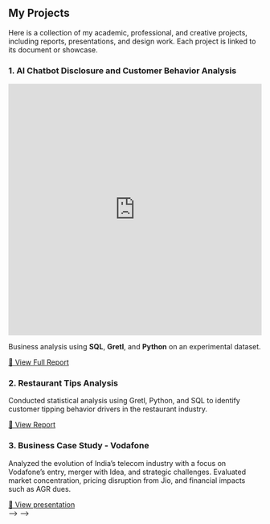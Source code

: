 
  <h2>My Projects</h2>
  <p>
    Here is a collection of my academic, professional, and creative projects, 
    including reports, presentations, and design work. Each project is linked 
    to its document or showcase.
  </p>

 <div class="project-card">
  <h3>1. AI Chatbot Disclosure and Customer Behavior Analysis</h3>
 <embed src="https://drive.google.com/file/d/1pMuQJvz8JNXRrVClzEXySzyNpG8HbE_R/view?usp=sharing" 
       type="application/pdf" 
       width="100%" height="500px" />
    <p>
        Business analysis using <b>SQL</b>, <b>Gretl</b>, and <b>Python</b> on an experimental dataset.
  </p>
  <a href="https://drive.google.com/file/d/1pMuQJvz8JNXRrVClzEXySzyNpG8HbE_R/view?usp=sharing" target="_blank">📄 View Full Report</a>
</div>


  <div class="project">
    <h3>2. Restaurant Tips Analysis</h3>
    <p>
      Conducted statistical analysis using Gretl, Python, and SQL to identify 
      customer tipping behavior drivers in the restaurant industry.  
    </p>
    <a href="/assets/reports/MS 419- Restaurant Tips Analysis Report.pdf" target="_blank">📄 View Report</a>
  </div>

  <div class="project">
    <h3>3. Business Case Study - Vodafone</h3>
    <p>
        Analyzed the evolution of India’s telecom industry with a focus on Vodafone’s entry, merger with Idea, and strategic challenges. Evaluated market concentration, pricing disruption from Jio, and financial impacts such as AGR dues.  
    </p>
    <a href="/assets/reports/Vodafone case study Group 9.pdf">📄 View presentation</a>
  </div>

  <!-- Project 4 -->
  <!-- <div class="project">
    <h3>Amalthea ’23 Design Portfolio</h3>
    <p>
      Coordinated a 25-member design team to create cohesive branding, 
      campus installations, and social media campaigns for IITGN’s 
      annual tech summit.  
    </p>
    <a href="/projects/amalthea_portfolio.html">🎨 View Portfolio</a>
  </div> --> --> -->

